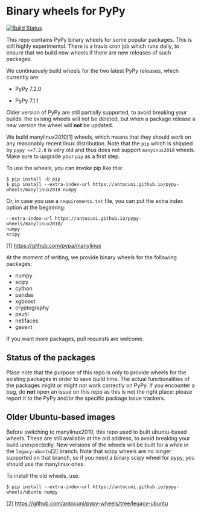 # Binary wheels for PyPy

[![Build Status](https://travis-ci.org/antocuni/pypy-wheels.svg?branch=master)](https://travis-ci.org/antocuni/pypy-wheels)

This repo contains PyPy binary wheels for some popular packages. This is still
highly experimental. There is a travis cron job which runs daily, to ensure
that we build new wheels if there are new releases of such packages.

We continuously build wheels for the two latest PyPy releases, which
currently are:

  - PyPy 7.2.0

  - PyPy 7.1.1

Older version of PyPy are still partially supported, to avoid breaking your
builds: the exising wheels will not be deleted, but when a package release a
new version the wheel will **not** be updated.

We build manylinux2010[1] wheels, which means that they should work on any
reasonably recent linux distribution. Note that the ``pip`` which is shipped
by ``pypy <=7.2.0`` is very old and thus does not support ``manyinux2010``
wheels. Make sure to upgrade your ``pip`` as a first step.


To use the wheels, you can invoke pip like this:

```
$ pip install -U pip
$ pip install --extra-index-url https://antocuni.github.io/pypy-wheels/manylinux2010 numpy
```

Or, in case you use a `requirements.txt` file, you can put the extra index
option at the beginning:

```
--extra-index-url https://antocuni.github.io/pypy-wheels/manylinux2010/
numpy
scipy
```

[1] https://github.com/pypa/manylinux

At the moment of writing, we provide binary wheels for the following packages:

- numpy
- scipy
- cython
- pandas
- xgboost
- cryptography
- psutil
- netifaces
- gevent

If you want more packages, pull requests are welcome.

## Status of the packages

Plase note that the purpose of this repo is only to provide wheels for the
existing packages in order to save build time. The actual functionalities of
the packages might or might not work correctly on PyPy. If you encounter a
bug, do **not** open an issue on this repo as this is not the right place:
please report it to the PyPy and/or the specific package issue trackers.

## Older Ubuntu-based images

Before switching to manylinux2010, this repo used to built ubuntu-based
wheels. These are still available at the old address, to avoid breaking your
build unexpectedly. New versions of the wheels will be built for a while in
the `legacy-ubuntu`[2] branch.  Note that scipy wheels are no longer supported
on that branch, so if you need a binary scipy wheel for pypy, you should use
the manylinux ones.

To install the old wheels, use:

```
$ pip install --extra-index-url https://antocuni.github.io/pypy-wheels/ubuntu numpy
```

[2] https://github.com/antocuni/pypy-wheels/tree/legacy-ubuntu
